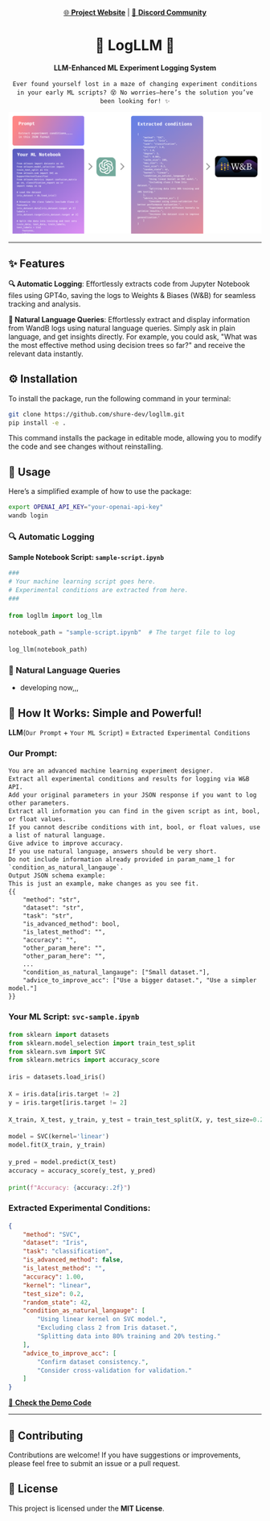 
<div align="center">

[🌐 **Project Website**](https://logllm.tiiny.site/) | [💬 **Discord Community**](https://discord.gg/3xvUV6xcKW)

# 🚀 **LogLLM** 🚀

**LLM-Enhanced ML Experiment Logging System**


`Ever found yourself lost in a maze of changing experiment conditions in your early ML scripts? 😵 No worries—here’s the solution you’ve been looking for! ✨`


![image](./images/logllm-overview.png)


</div>

---

## ✨ **Features**

**🔍 Automatic Logging**: Effortlessly extracts code from Jupyter Notebook files using GPT4o, saving the logs to Weights & Biases (W&B) for seamless tracking and analysis.

**💬 Natural Language Queries**: Effortlessly extract and display information from WandB logs using natural language queries. Simply ask in plain language, and get insights directly. For example, you could ask, "What was the most effective method using decision trees so far?" and receive the relevant data instantly.

## ⚙️ **Installation**

To install the package, run the following command in your terminal:

```bash
git clone https://github.com/shure-dev/logllm.git
pip install -e .
```

This command installs the package in editable mode, allowing you to modify the code and see changes without reinstalling.

## 🚀 **Usage**

Here’s a simplified example of how to use the package:

```bash
export OPENAI_API_KEY="your-openai-api-key"
wandb login
```

### 🔍 Automatic Logging

**Sample Notebook Script: `sample-script.ipynb`**

```python
###
# Your machine learning script goes here.
# Experimental conditions are extracted from here.
###

from logllm import log_llm

notebook_path = "sample-script.ipynb"  # The target file to log

log_llm(notebook_path)
```

### 💬 Natural Language Queries
- developing now,,,


## 🧠 **How It Works: Simple and Powerful!**

**LLM**(`Our Prompt` + `Your ML Script`) = `Extracted Experimental Conditions`

### **Our Prompt:**

```plaintext
You are an advanced machine learning experiment designer.
Extract all experimental conditions and results for logging via W&B API.
Add your original parameters in your JSON response if you want to log other parameters.
Extract all information you can find in the given script as int, bool, or float values.
If you cannot describe conditions with int, bool, or float values, use a list of natural language.
Give advice to improve accuracy.
If you use natural language, answers should be very short.
Do not include information already provided in param_name_1 for `condition_as_natural_langauge`.
Output JSON schema example:
This is just an example, make changes as you see fit.
{{
    "method": "str",
    "dataset": "str",
    "task": "str",
    "is_advanced_method": bool,
    "is_latest_method": "",
    "accuracy": "",
    "other_param_here": "",
    "other_param_here": "",
    ...
    "condition_as_natural_langauge": ["Small dataset."],
    "advice_to_improve_acc": ["Use a bigger dataset.", "Use a simpler model."]
}}
```

### **Your ML Script: `svc-sample.ipynb`**

```python
from sklearn import datasets
from sklearn.model_selection import train_test_split
from sklearn.svm import SVC
from sklearn.metrics import accuracy_score

iris = datasets.load_iris()

X = iris.data[iris.target != 2]
y = iris.target[iris.target != 2]

X_train, X_test, y_train, y_test = train_test_split(X, y, test_size=0.2, random_state=42)

model = SVC(kernel='linear')
model.fit(X_train, y_train)

y_pred = model.predict(X_test)
accuracy = accuracy_score(y_test, y_pred)

print(f"Accuracy: {accuracy:.2f}")
```

### **Extracted Experimental Conditions:**

```json
{
    "method": "SVC",
    "dataset": "Iris",
    "task": "classification",
    "is_advanced_method": false,
    "is_latest_method": "",
    "accuracy": 1.00,
    "kernel": "linear",
    "test_size": 0.2,
    "random_state": 42,
    "condition_as_natural_langauge": [
        "Using linear kernel on SVC model.",
        "Excluding class 2 from Iris dataset.",
        "Splitting data into 80% training and 20% testing."
    ],
    "advice_to_improve_acc": [
        "Confirm dataset consistency.",
        "Consider cross-validation for validation."
    ]
}
```

[📄 **Check the Demo Code**](https://github.com/shure-dev/logllm/blob/main/demos/svc-sample.ipynb)

---

## 🤝 **Contributing**

Contributions are welcome! If you have suggestions or improvements, please feel free to submit an issue or a pull request.

## 📜 **License**

This project is licensed under the **MIT License**.